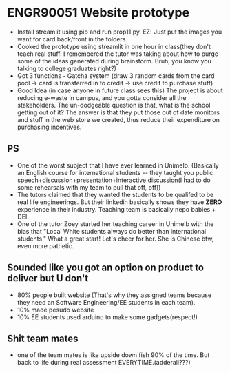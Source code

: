 # ENGR90051 Website prototype
- Install streamlit using pip and run prop11.py. EZ! Just put the images you want for card back/front in the folders.
- Cooked the prototype using streamlit in one hour in class(they don't teach real stuff. I remembered the tutor was taking about how to purge some of the ideas generated during brainstorm. Bruh, you know you talking to college graduates right?)
- Got 3 functions - Gatcha system (draw 3 random cards from the card pool -> card is transferred in to credit -> use credit to purchase stuff)
- Good Idea (in case anyone in future class sees this) The project is about reducing e-waste in campus, and you gotta consider all the stakeholders. The un-dodgeable question is that, what is the school getting out of it? The answer is that they put those out of date monitors and stuff in the web store we created, thus reduce their expenditure on purchasing incentives.

## PS
- One of the worst subject that I have ever learned in Unimelb. (Basically an English course for international students -- they taught you public speech+discussion+presentation+interactive discussion(I had to do some rehearsals with my team to pull that off, pff))
- The tutors claimed that they wanted the students to be qualifed to be real life engineerings. But their linkedin basically shows they have **ZERO** experience in their industry. Teaching team is basically nepo babies + DEI.
- One of the tutor Zoey started her teaching career in Unimelb with the bias that "Local White students always do better than international students." What a great start! Let's cheer for her. She is Chinese btw, even more pathetic.

## Sounded like you got an option on product to deliver but U don't
- 80% people built website (That's why they assigned teams because they need an Software Engineering/EE students in each team).
- 10% made pesudo website
- 10% EE students used arduino to make some gadgets(respect!)

## Shit team mates
- one of the team mates is like upside down fish 90% of the time. But back to life during real assessment EVERYTIME.(adderall???)

